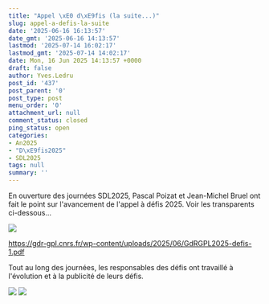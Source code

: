 ```yaml
---
title: "Appel \xE0 d\xE9fis (la suite...)"
slug: appel-a-defis-la-suite
date: '2025-06-16 16:13:57'
date_gmt: '2025-06-16 14:13:57'
lastmod: '2025-07-14 16:02:17'
lastmod_gmt: '2025-07-14 14:02:17'
date: Mon, 16 Jun 2025 14:13:57 +0000
draft: false
author: Yves.Ledru
post_id: '437'
post_parent: '0'
post_type: post
menu_order: '0'
attachment_url: null
comment_status: closed
ping_status: open
categories:
- An2025
- "D\xE9fis2025"
- SDL2025
tags: null
summary: ''
---
```


En ouverture des journées SDL2025, Pascal Poizat et Jean-Michel Bruel ont fait le point sur l'avancement de l'appel à défis 2025. Voir les transparents ci-dessous...

![](https://gdr-gpl.cnrs.fr/wp-content/uploads/2025/06/GPL25_AppelDefis1.jpg)

<https://gdr-gpl.cnrs.fr/wp-content/uploads/2025/06/GdRGPL2025-defis-1.pdf>

Tout au long des journées, les responsables des défis ont travaillé à l'évolution et à la publicité de leurs défis.

![](https://gdr-gpl.cnrs.fr/wp-content/uploads/2025/06/GPL25_Defis3.jpg) ![](https://gdr-gpl.cnrs.fr/wp-content/uploads/2025/06/GPL25_Defis2.jpg)
